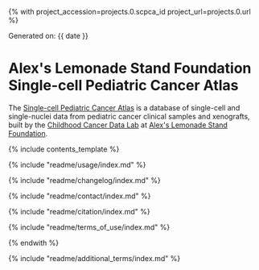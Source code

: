 {% with project_accession=projects.0.scpca_id project_url=projects.0.url %}

Generated on: {{ date }}

# Alex's Lemonade Stand Foundation Single-cell Pediatric Cancer Atlas

The [Single-cell Pediatric Cancer Atlas](https://scpca.alexslemonade.org) is a database of single-cell and single-nuclei data from pediatric cancer clinical samples and xenografts, built by the [Childhood Cancer Data Lab](https://www.ccdatalab.org/) at [Alex's Lemonade Stand Foundation](https://www.alexslemonade.org/).

{% include contents_template %}

{% include "readme/usage/index.md" %}

{% include "readme/changelog/index.md" %}

{% include "readme/contact/index.md" %}

{% include "readme/citation/index.md" %}

{% include "readme/terms_of_use/index.md" %}

{% endwith %}

{% include "readme/additional_terms/index.md" %}
